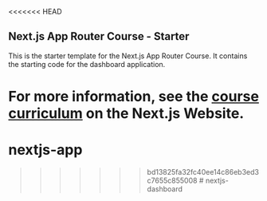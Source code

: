 <<<<<<< HEAD
## Next.js App Router Course - Starter

This is the starter template for the Next.js App Router Course. It contains the starting code for the dashboard application.

For more information, see the [course curriculum](https://nextjs.org/learn) on the Next.js Website.
=======
# nextjs-app
>>>>>>> bd13825fa32fc40ee14c86eb3ed3c7655c855008
#   n e x t j s - d a s h b o a r d  
 